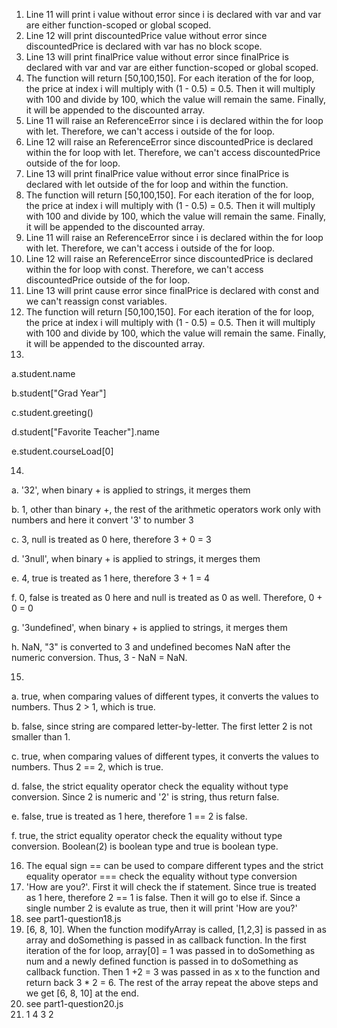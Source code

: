 1. Line 11 will print i value without error since i is declared with var and var are either function-scoped or global scoped.
2. Line 12 will print discountedPrice value without error since discountedPrice is declared with var has no block scope.
3. Line 13 will print finalPrice value without error since finalPrice is declared with var and var are either function-scoped or global scoped.
4. The function will return [50,100,150]. For each iteration of the for loop, the price at index i will multiply with (1 - 0.5) = 0.5. Then it will multiply with 100 and divide by 100, which the value will remain the same. Finally, it will be appended to the discounted array.
5. Line 11 will raise an ReferenceError since i is declared within the for loop with let. Therefore, we can't access i outside of the for loop.
6. Line 12 will raise an ReferenceError since discountedPrice is declared within the for loop with let. Therefore, we can't access discountedPrice outside of the for loop.
7. Line 13 will print finalPrice value without error since finalPrice is declared with let outside of the for loop and within the function.
8. The function will return [50,100,150]. For each iteration of the for loop, the price at index i will multiply with (1 - 0.5) = 0.5. Then it will multiply with 100 and divide by 100, which the value will remain the same. Finally, it will be appended to the discounted array.
9. Line 11 will raise an ReferenceError since i is declared within the for loop with let. Therefore, we can't access i outside of the for loop.
10. Line 12 will raise an ReferenceError since discountedPrice is declared within the for loop with const. Therefore, we can't access discountedPrice outside of the for loop.
11. Line 13 will print cause error since finalPrice is declared with const and we can't reassign const variables. 
12. The function will return [50,100,150]. For each iteration of the for loop, the price at index i will multiply with (1 - 0.5) = 0.5. Then it will multiply with 100 and divide by 100, which the value will remain the same. Finally, it will be appended to the discounted array.
13. 

a.student.name

b.student["Grad Year"]

c.student.greeting()

d.student["Favorite Teacher"].name

e.student.courseLoad[0]

14. 

a. '32', when binary + is applied to strings, it merges them

b. 1, other than binary +, the rest of the arithmetic operators work only with numbers and here it convert '3' to number 3

c. 3, null is treated as 0 here, therefore 3 + 0 = 3

d. '3null', when binary + is applied to strings, it merges them

e. 4, true is treated as 1 here, therefore 3 + 1 = 4

f. 0, false is treated as 0 here and null is treated as 0 as well. Therefore, 0 + 0 = 0

g. '3undefined', when binary + is applied to strings, it merges them

h. NaN, "3" is converted to 3 and undefined becomes NaN after the numeric conversion. Thus, 3 - NaN = NaN.

15. 

a. true, when comparing values of different types, it converts the values to numbers. Thus 2 > 1, which is true.

b. false, since string are compared letter-by-letter. The first letter 2 is not smaller than 1.

c. true,  when comparing values of different types, it converts the values to numbers. Thus 2 == 2, which is true.

d. false, the strict equality operator check the equality without type conversion. Since 2 is numeric and '2' is string, thus return false.

e. false, true is treated as 1 here, therefore 1 == 2 is false.

f. true, the strict equality operator check the equality without type conversion. Boolean(2) is boolean type and true is boolean type.

16. The equal sign == can be used to compare different types and the strict equality operator === check the equality without type conversion
17. 'How are you?'. First it will check the if statement. Since true is treated as 1 here, therefore 2 == 1 is false. Then it will go to else if. Since a single number 2 is evalute as true, then it will print 'How are you?'
18. see part1-question18.js
19. [6, 8, 10]. When the function modifyArray is called, [1,2,3] is passed in as array and doSomething is passed in as callback function. In the first iteration of the for loop, array[0] = 1 was passed in to doSomething as num and a newly defined function is passed in to doSomething as callback function. Then 1 +2 = 3 was passed in as x to the function and return back 3 * 2 = 6. The rest of the array repeat the above steps and we get [6, 8, 10] at the end.
20. see part1-question20.js
21. 1 4 3 2

